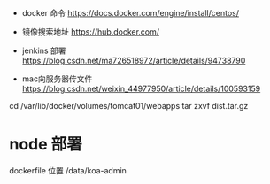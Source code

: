 
* docker 命令
https://docs.docker.com/engine/install/centos/

* 镜像搜索地址
https://hub.docker.com/

* jenkins 部署
https://blog.csdn.net/ma726518972/article/details/94738790

* mac向服务器传文件
https://blog.csdn.net/weixin_44977950/article/details/100593159

cd /var/lib/docker/volumes/tomcat01/webapps
tar zxvf dist.tar.gz

# node 部署

dockerfile 位置 /data/koa-admin